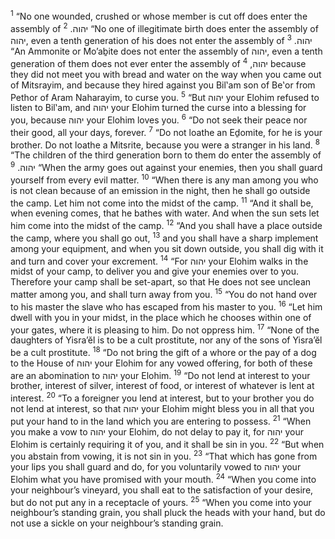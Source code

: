 <sup>1</sup> “No one wounded, crushed or whose member is cut off does enter the assembly of יהוה.
<sup>2</sup> “No one of illegitimate birth does enter the assembly of יהוה, even a tenth generation of his does not enter the assembly of יהוה.
<sup>3</sup> “An Ammonite or Mo’aḇite does not enter the assembly of יהוה, even a tenth generation of them does not ever enter the assembly of יהוה,
<sup>4</sup> because they did not meet you with bread and water on the way when you came out of Mitsrayim, and because they hired against you Bil‛am son of Be‛or from Pethor of Aram Naharayim, to curse you.
<sup>5</sup> “But יהוה your Elohim refused to listen to Bil‛am, and יהוה your Elohim turned the curse into a blessing for you, because יהוה your Elohim loves you.
<sup>6</sup> “Do not seek their peace nor their good, all your days, forever.
<sup>7</sup> “Do not loathe an Eḏomite, for he is your brother. Do not loathe a Mitsrite, because you were a stranger in his land.
<sup>8</sup> “The children of the third generation born to them do enter the assembly of יהוה.
<sup>9</sup> “When the army goes out against your enemies, then you shall guard yourself from every evil matter.
<sup>10</sup> “When there is any man among you who is not clean because of an emission in the night, then he shall go outside the camp. Let him not come into the midst of the camp.
<sup>11</sup> “And it shall be, when evening comes, that he bathes with water. And when the sun sets let him come into the midst of the camp.
<sup>12</sup> “And you shall have a place outside the camp, where you shall go out,
<sup>13</sup> and you shall have a sharp implement among your equipment, and when you sit down outside, you shall dig with it and turn and cover your excrement.
<sup>14</sup> “For יהוה your Elohim walks in the midst of your camp, to deliver you and give your enemies over to you. Therefore your camp shall be set-apart, so that He does not see unclean matter among you, and shall turn away from you.
<sup>15</sup> “You do not hand over to his master the slave who has escaped from his master to you.
<sup>16</sup> “Let him dwell with you in your midst, in the place which he chooses within one of your gates, where it is pleasing to him. Do not oppress him.
<sup>17</sup> “None of the daughters of Yisra’ĕl is to be a cult prostitute, nor any of the sons of Yisra’ĕl be a cult prostitute.
<sup>18</sup> “Do not bring the gift of a whore or the pay of a dog to the House of יהוה your Elohim for any vowed offering, for both of these are an abomination to יהוה your Elohim.
<sup>19</sup> “Do not lend at interest to your brother, interest of silver, interest of food, or interest of whatever is lent at interest.
<sup>20</sup> “To a foreigner you lend at interest, but to your brother you do not lend at interest, so that יהוה your Elohim might bless you in all that you put your hand to in the land which you are entering to possess.
<sup>21</sup> “When you make a vow to יהוה your Elohim, do not delay to pay it, for יהוה your Elohim is certainly requiring it of you, and it shall be sin in you.
<sup>22</sup> “But when you abstain from vowing, it is not sin in you.
<sup>23</sup> “That which has gone from your lips you shall guard and do, for you voluntarily vowed to יהוה your Elohim what you have promised with your mouth.
<sup>24</sup> “When you come into your neighbour’s vineyard, you shall eat to the satisfaction of your desire, but do not put any in a receptacle of yours.
<sup>25</sup> “When you come into your neighbour’s standing grain, you shall pluck the heads with your hand, but do not use a sickle on your neighbour’s standing grain.
